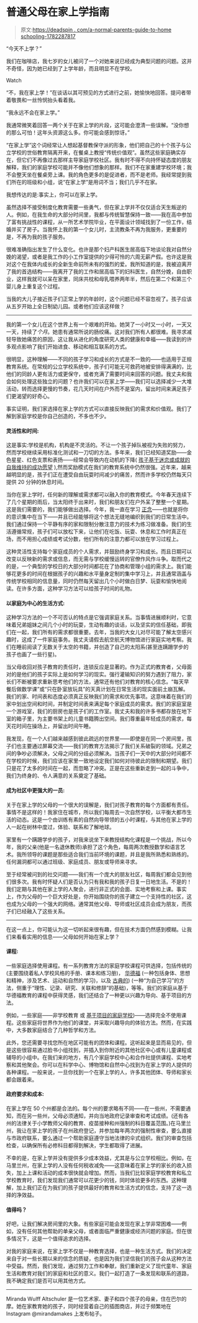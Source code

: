 # 普通父母在家上学指南

> 原文:[https://deadspin . com/a-normal-parents-guide-to-home schooling-1782287817](https://deadspin.com/a-normal-parents-guide-to-homeschooling-1782287817)

“今天不上学？”

我们在咖啡店，我七岁的女儿被问了一个对她来说已经成为典型问题的问题。这并不奇怪，因为她已经到了上学年龄，而且明显不在学校。

Watch

“不，我在家上学！”在谈话以其可预见的方式进行之前，她愉快地回答。提问者带着敬畏和一丝怜悯抬头看着我。

“我永远不会在家上学。”

我通常微笑着回答一两个关于在家上学的片段，这可能会澄清一些误解。“没你想的那么可怕！这年头资源这么多。你可能会感到惊讶。”

“在家上学”这个词经常让人想起基督教保守派的形象，他们把自己的十个孩子与公立学校的世俗教育隔离开来，在餐桌上教授“传统价值观”。虽然这些家庭确实存在，但它们不再像过去那样主导家庭学校社区。我有时不得不向持怀疑态度的朋友解释，我们的家庭学校可能并不像他们想象的那样。我们不在家重建学校环境；我不会整天坐在餐桌旁上课。我的角色更多的是促进者，而不是老师。我经常提到我们所在的班级和小组，说“在家上学”是用词不当；我们几乎不在家。

我想传达的是:事实上，你可以在家上学。

虽然选择不接受制度化教育需要一些勇气，但在家上学并不仅仅适合天生叛逆的人。例如，在我生命的大部分时间里，我都与传统智慧保持一致——我在高中参加了富有挑战性的课程，从一所艺术学院毕业，在平面设计领域找到了一份工作，结婚并买了房子。当我怀上我的第一个女儿时，主流教条不再为我服务，更重要的是，不再为我的孩子服务。

很难准确指出发生了什么变化。也许是那个妇产科医生居高临下地谈论我对自然分娩的渴望，或者是我工作的小工作室提供的少得可怜的六周无薪产假。也许这是我对这个在我体内成长的全新生命前所未有的强烈的爱。我所知道的是，我被迫离开了我的首选结构——我离开了我的工作和居高临下的妇科医生，自然分娩，自由职业，这样我就可以呆在家里，同床共枕和母乳喂养两年半，然后在第二个和第三个婴儿身上重复这个过程。

当我的大儿子接近孩子们正常上学的年龄时，这个问题已经不容忽视了。孩子应该从五岁开始上全日制幼儿园。或者他们应该这样做？

* * *

我的第一个女儿在这个世界上有一个艰难的开始。她哭了一小时又一小时，一天又一天，持续了*个月*。她患有通常所说的肠绞痛。这对我们所有人都很难。我寻求减轻导致她痛苦的原因，这让我从进化的角度研究人类的健康和幸福——我读到的许多观点影响了我们开始进食、移动和相互联系的方式。

很明显，这种理解——不同的孩子学习和成长的方式是不一致的——也适用于正规教育系统。在常规的公立学校系统中，孩子们可能无可救药地被安排得满满的，比他们的同龄人更有活力或更保守，或者充满了需要时间来回答的问题。我丈夫和我会如何处理这些独立的问题？也许我们可以在家上学——我们可以选择减少一大堆活动，转而选择更慢的节奏，花几天时间在户外而不是室内，留出时间来满足孩子们更渴望的好奇心。

事实证明，我们家选择在家上学的方式可以直接反映我们的需求和价值观。我们了解到家庭学校是你自己创造的，不多也不少。

#### **灵活性和时间:**

这是事实:学校是机构，机构是不灵活的。不让一个孩子掉队被视为失败的努力，然而学校继续采用标准化测试和一刀切的方法。多年来，我们已经知道奖励——金色星星、红色支票和表扬——经常会导致内在动机的下降( [孩子基于迷恋或成就的自我维持的成功愿望](https://cft.vanderbilt.edu/guides-sub-pages/motivating-students/) ),然而奖励模式在我们的教育系统中仍然很强。近年来，越来越明显的是，孩子们正在遭受自由玩耍时间减少的痛苦，然而许多学校仍然每天只提供 20 分钟的休息时间。

当你在家上学时，任何新的理解或需求都可以融入你的教育模式。今年春天连续下了几个星期的雨后，当太阳终于出来时，我们和朋友们在户外呆了整整一个星期。这是我们需要的，我们能够做出选择。今年，我一直在学习 [正念](http://adequateman.deadspin.com/notice-more-things-1773871157)——也就是将你的意识集中在当下——并且已经能够将这个想法无缝地编织到我们的日常生活中。我们通过保持一个平静有序的家和限制分散注意力的技术为练习做准备。我们的生活遵循常规，孩子们可以放松下来，让他们在吃饭、玩耍、休息和工作时真正在场，而不用担心成绩或考试分数，他们所有的注意力都可以放在学习过程上。

这种灵活性支持每个家庭成员的个人需求，并鼓励终身学习和成长。而且日期可以改变以反映新的需求或信息，而无需与学校缓慢运转的官僚作风作斗争。取而代之的是，一个典型的学校日的大部分时间都花在了协商和管理小组的需求上。我们能够花更多的时间在根据孩子的兴趣和水平量身定制的集中学习上，并且通常涵盖与传统学校相同的信息量，同时仍然每天留出几个小时做白日梦、玩耍和愉快地阅读。在许多方面，这种学习方法可以给孩子时间的礼物。

#### 以家庭为中心的生活方式:

这种学习方法的一个不可否认的特点是它强调家庭关系。当事情进展顺利时，它意味着兄弟姐妹之间几个小时的玩耍，生动有趣的谈话，以及坚实的信任基础，即我们在一起，我们所有的需求都很重要。去年，当我的大女儿对尽可能了解太空感兴趣时，这成了一件家庭事务。我丈夫请假去航空航天博物馆进行家庭实地考察。我们在睡前阅读了无数关于太空的书籍，并创造了自己的太阳系(甚至连蹒跚学步的孩子也画了一些行星)。

当父母收回对孩子教育的责任时，连锁反应是显著的。作为正式的教育者，父母面对的是他们的孩子实际上是如何学习的现实。强行灌输知识的努力遇到了阻力，家长们不断被要求重新思考他们的方法，通常还有他们对教育的核心信念。“每天早餐后做数学课”或“只在卧室放玩具”的天真计划在日常生活的现实面前土崩瓦解。我们的家、时间表和态度必须真正反映我们的需求和优先事项。这意味着在我们的家中划出空间和时间，并制定时间表来满足每个家庭成员的需求。我们的家庭室是一个游戏室，我们的厨房也是孩子们的工作室。我丈夫和我的许多书都存放在地下室的箱子里，为主要书架上的儿童书籍腾出空间。我们尊重最年轻成员的需求，每天花时间在操场上，并留出时间午睡。

我发现，在一个人们越来越感到彼此疏远的世界里——即使是在同一个房间里，孩子们也主要通过屏幕交流——我们的教育方法揭示了我们关系破裂的领域。兄弟之间的争吵必须解决，父母之间的分歧必须解决。当孩子们一天中的大部分时间都不在学校的时候，我们应该在家里一致地设定我们如何对待彼此的限制和期望。我们只是花了太多的时间在一起，而忽略了冲突。正是在这些重新走到一起的斗争中，我们为终身的、令人满意的关系奠定了基础。

#### **成为社区中更强大的一员:**

关于在家上学的父母的一个很大的误解是，我们对孩子教育的每个方面都有责任。事情不是这样的！我家住在城市，所以我们每周去一次自然学校，以平衡大都市生活的动态。这是一个由训练有素的自然向导带领的五小时课程，与其他在家上学的人一起在树林中度过，体验、联系和了解地球。

家里有一个蹒跚学步的孩子，对我来说坐下来教授结构化课程是一个挑战，所以今年，我的父亲(他是一名退休教师)承担了这个角色，每周两次教授数学和语言艺术。我所领导的课题是那些适合我们当前环境的课题，并且是我所熟悉和熟练的。任何漏洞都可以通过班级、家庭成员、朋友或导师来寻求。

至于经常被问到的社交问题——我们有一个庞大的朋友社区，每周我们都会见到他们很多次。我有时怀疑人们是否认为只有我和我的孩子日复一日地生活。不是的！我们定期与其他在家上学的人聚会，进行非正式的会面、实地考察和上课。事实上，作为父母的一个巨大好处是，你开始围绕你的孩子建立一个支持性的社区，这也成为父母的一个强大的网络。通常其他父母、导师或社区成员会成为朋友，而孩子们已经融入了这些关系。

* * *

在这一点上，你可能认为这一切听起来很有趣，但在技术方面仍然感到模糊。让我们来看看实用的信息——父母如何开始在家上学？

#### **课程:**

一些家庭选择使用课程。有一系列教育方法的家庭学校课程可供选择，包括传统的(主要围绕着私人学校风格的手册、课本和练习册)， [华德福](http://www.christopherushomeschool.com/) (一种包括身体、思想和精神，涉及艺术、运动和自然的学习)，以及 [古典的](http://www.welltrainedmind.com/)) (一种“为自己学习”的方法，侧重于“理性、记录、研究、关联和修辞”的基础)，等等。我们的家庭从基于华德福教育的课程中获得灵感，我们还结合了一种更以兴趣为导向、基于项目的方法。

例如，一些家庭——非学校教育 或 [基于项目的家庭学校](http://project-based-homeschooling.com/))——选择完全不使用课程。这些家庭将世界作为他们的课堂，并采取兴趣导向的体验方法。然而，在实践中，大多数家庭结合了几种哲学和方法。

此外，您还需要寻找您所在地区可能有的团体和课程。这听起来是显而易见的，但是这些很容易通过脸书小组找到，并插入到你附近的其他社区中心或有儿童课程或辅导的小组中。在我们来的地方，有几个家庭学校中心和合作社提供课程、实地考察和其他聚会。你可以在科学中心、博物馆和自然中心找到为在家上学的人提供的各种课程。一般来说，一旦你找到一个在家上学的人，许多其他团体、导师和家长都会跟着来。

#### **政府要求和成本:**

在家上学在 50 个州都是合法的。每个州的要求略有不同——在一些州，不需要通知，而在另一些州，父母必须通知，并向当地政府记录审查和考试成绩。(还有各州的法律关于小学教师父母的教育、疫苗接种和州强制的科目覆盖范围。)在马里兰州，我让在家上学的孩子在州政府登记，并参加每年两次的强制性审查，要么直接与市政府联系，要么通过一个帮助家庭遵守当地法律的伞式组织。我们的审查包括检查，以确保所有必修科目都得到解决，学生都取得了进展。

不幸的是，在家上学并没有提供多少成本效益，尤其是与公立学校相比。例如，在马里兰州，在家上学的人没有任何税收减免——这意味着在家上学的家长的收入损失，加上上课和活动的成本很快就会增加。然而，当我们比较家庭学校教育和私立学校教育时，我们发现我们通常可以花更少的钱，同时体验更多的东西。这种理解，加上我们正在为我们的孩子提供最好的教育和生活方式的信念，支持了这一选择的净效益。

#### **值得吗？**

好吧，让我们解决房间里的大象。有些家庭可能会发现在家上学非常困难——例如，没有任何其他帮助的单亲父母，或者面临严重健康或经济问题的家庭。但在很多情况下，这是一个值得追求的选择。

对我的家庭来说，在家上学不仅是一种教育选择，也是一种生活方式。我们的决定来自于对一些长期以来的信念的质疑，也是因为我们坚信我们的孩子会从这种方法中受益。然而，我们发现，通过努力工作和奉献，我们重新定义了现代童年、家庭生活和教育对我们的家庭和社区的意义。我们一起打造了一条发现和联系的道路，我不确定我们是否可以用其他方式。

* * *

Miranda Wulff Altschuler 是一位艺术家、妻子和四个孩子的母亲，住在巴尔的摩。她在家教育她的孩子，同时经营着自己的插图商店，并过于频繁地在 Instagram @mirandamakes 上发布帖子。